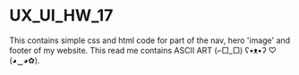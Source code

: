 # UX_UI_HW_17
This contains simple css and html code for part of the nav, hero 'image' and footer of my website. 
This read me contains ASCII ART (⌐□_□) ʕ•ᴥ•ʔ ♡ (◕‿◕✿).
